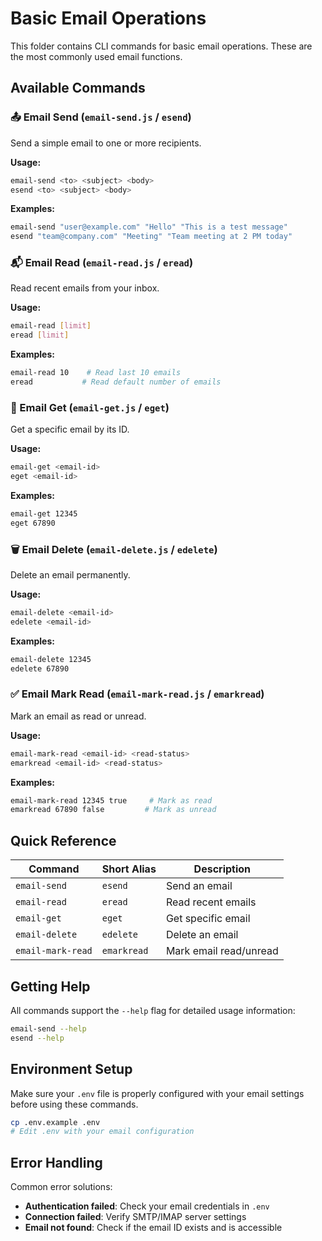 # Basic Email Operations

This folder contains CLI commands for basic email operations. These are the most commonly used email functions.

## Available Commands

### 📤 Email Send (`email-send.js` / `esend`)
Send a simple email to one or more recipients.

**Usage:**
```bash
email-send <to> <subject> <body>
esend <to> <subject> <body>
```

**Examples:**
```bash
email-send "user@example.com" "Hello" "This is a test message"
esend "team@company.com" "Meeting" "Team meeting at 2 PM today"
```

### 📬 Email Read (`email-read.js` / `eread`)
Read recent emails from your inbox.

**Usage:**
```bash
email-read [limit]
eread [limit]
```

**Examples:**
```bash
email-read 10    # Read last 10 emails
eread           # Read default number of emails
```

### 📧 Email Get (`email-get.js` / `eget`)
Get a specific email by its ID.

**Usage:**
```bash
email-get <email-id>
eget <email-id>
```

**Examples:**
```bash
email-get 12345
eget 67890
```

### 🗑️ Email Delete (`email-delete.js` / `edelete`)
Delete an email permanently.

**Usage:**
```bash
email-delete <email-id>
edelete <email-id>
```

**Examples:**
```bash
email-delete 12345
edelete 67890
```

### ✅ Email Mark Read (`email-mark-read.js` / `emarkread`)
Mark an email as read or unread.

**Usage:**
```bash
email-mark-read <email-id> <read-status>
emarkread <email-id> <read-status>
```

**Examples:**
```bash
email-mark-read 12345 true     # Mark as read
emarkread 67890 false         # Mark as unread
```

## Quick Reference

| Command | Short Alias | Description |
|---------|-------------|-------------|
| `email-send` | `esend` | Send an email |
| `email-read` | `eread` | Read recent emails |
| `email-get` | `eget` | Get specific email |
| `email-delete` | `edelete` | Delete an email |
| `email-mark-read` | `emarkread` | Mark email read/unread |

## Getting Help

All commands support the `--help` flag for detailed usage information:

```bash
email-send --help
esend --help
```

## Environment Setup

Make sure your `.env` file is properly configured with your email settings before using these commands.

```bash
cp .env.example .env
# Edit .env with your email configuration
```

## Error Handling

Common error solutions:
- **Authentication failed**: Check your email credentials in `.env`
- **Connection failed**: Verify SMTP/IMAP server settings
- **Email not found**: Check if the email ID exists and is accessible